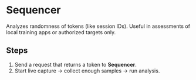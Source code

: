 # Sequencer

Analyzes randomness of tokens (like session IDs). Useful in assessments of local training apps or authorized targets only.

## Steps
1. Send a request that returns a token to **Sequencer**.
2. Start live capture → collect enough samples → run analysis.
